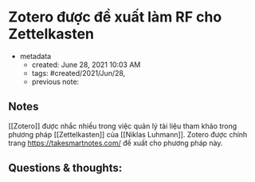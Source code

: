 # Zotero được đề xuất làm RF cho Zettelkasten

- metadata
	- created: June 28, 2021 10:03 AM
	- tags: #created/2021/Jun/28,
	- previous note:

## Notes
[[Zotero]] được nhắc nhiều trong việc quản lý tài liệu tham khảo trong phương pháp [[Zettelkasten]]  của [[Niklas Luhmann]]. Zotero được chính trang https://takesmartnotes.com/ đề xuất cho phương pháp này.

## Questions & thoughts:

